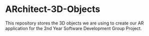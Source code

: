 # ARchitect-3D-Objects
This repository stores the 3D objects we are using to create our AR application for the 2nd Year Software Development Group Project.
